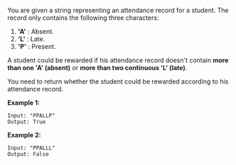You are given a string representing an attendance record for a student. The record only contains the following three characters:



1. **'A'** : Absent.
2. **'L'** : Late.
3. **'P'** : Present.



A student could be rewarded if his attendance record doesn't contain **more than one 'A' (absent)** or **more than two continuous 'L' (late)**.

You need to return whether the student could be rewarded according to his attendance record.

**Example 1:**

```
Input: "PPALLP"
Output: True
```



**Example 2:**

```
Input: "PPALLL"
Output: False
```